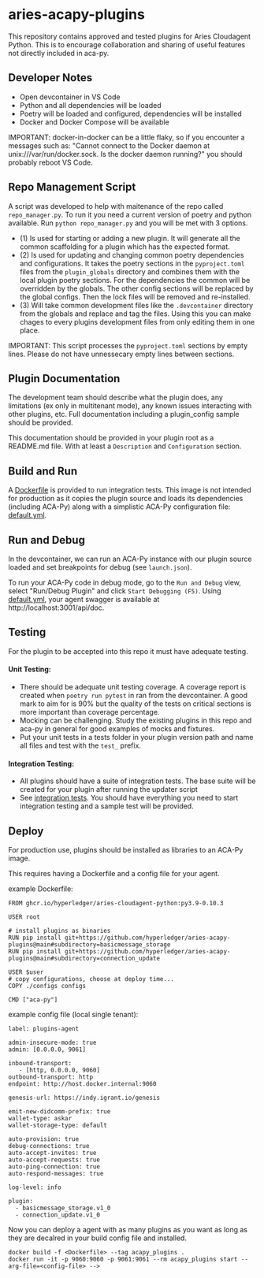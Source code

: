 # aries-acapy-plugins

This repository contains approved and tested plugins for Aries Cloudagent Python. This is to encourage collaboration and sharing of useful features not directly included in aca-py.

## Developer Notes

- Open devcontainer in VS Code
- Python and all dependencies will be loaded
- Poetry will be loaded and configured, dependencies will be installed
- Docker and Docker Compose will be available

IMPORTANT: docker-in-docker can be a little flaky, so if you encounter a messages such as: "Cannot connect to the Docker daemon at unix:///var/run/docker.sock. Is the docker daemon running?" you should probably reboot VS Code.

## Repo Management Script

A script was developed to help with maitenance of the repo called `repo_manager.py`. To run it you need a current version of poetry and python available. 
Run `python repo_manager.py` and you will be met with 3 options. 
 - (1) Is used for starting or adding a new plugin. It will generate all the common scaffolding for a plugin which has the expected format. 
 - (2) Is used for updating and changing common poetry dependencies and configurations. It takes the poetry sections in the `pyproject.toml` files from the `plugin_globals` directory and combines them with the local plugin poetry sections. For the dependencies the common will be overridden by the globals. The other config sections will be replaced by the global configs. Then the lock files will be removed and re-installed. 
 - (3) Will take common development files like the `.devcontainer` directory from the globals and replace and tag the files. Using this you can make chages to every plugins development files from only editing them in one place.

 IMPORTANT: This script processes the `pyproject.toml` sections by empty lines. Please do not have unnessecary empty lines between sections. 
 
## Plugin Documentation

The development team should describe what the plugin does, any limitations (ex only in multitenant mode), any known issues interacting with other plugins, etc. Full documentation including a plugin_config sample should be provided.

This documentation should be provided in your plugin root as a README.md file. With at least a `Description` and `Configuration` section.

## Build and Run

A [Dockerfile](./basicmessage_storage/docker/Dockerfile) is provided to run integration tests. This image is not intended for production as it copies the plugin source and loads its dependencies (including ACA-Py) along with a simplistic ACA-Py configuration file: [default.yml](./basicmessage_storage/docker/default.yml).

## Run and Debug

In the devcontainer, we can run an ACA-Py instance with our plugin source loaded and set breakpoints for debug (see `launch.json`).

To run your ACA-Py code in debug mode, go to the `Run and Debug` view, select "Run/Debug Plugin" and click `Start Debugging (F5)`. Using [default.yml](./basicmessage_storage/docker/default.yml), your agent swagger is available at http://localhost:3001/api/doc.

## Testing

For the plugin to be accepted into this repo it must have adequate testing.

#### Unit Testing:

- There should be adequate unit testing coverage. A coverage report is created when `poetry run pytest` in ran from the devcontainer. A good mark to aim for is 90% but the quality of the tests on critical sections is more important than coverage percentage.
- Mocking can be challenging. Study the existing plugins in this repo and aca-py in general for good examples of mocks and fixtures.
- Put your unit tests in a tests folder in your plugin version path and name all files and test with the `test_` prefix.

#### Integration Testing:

- All plugins should have a suite of integration tests. The base suite will be created for your plugin after running the updater script
- See [integration tests](./basicmessage_storage/integration/README.md). You should have everything you need to start integration testing and a sample test will be provided.

## Deploy

For production use, plugins should be installed as libraries to an ACA-Py image.

This requires having a Dockerfile and a config file for your agent.

example Dockerfile:

```
FROM ghcr.io/hyperledger/aries-cloudagent-python:py3.9-0.10.3

USER root

# install plugins as binaries
RUN pip install git+https://github.com/hyperledger/aries-acapy-plugins@main#subdirectory=basicmessage_storage
RUN pip install git+https://github.com/hyperledger/aries-acapy-plugins@main#subdirectory=connection_update

USER $user
# copy configurations, choose at deploy time...
COPY ./configs configs

CMD ["aca-py"]
```

example config file (local single tenant):

```
label: plugins-agent

admin-insecure-mode: true
admin: [0.0.0.0, 9061]

inbound-transport:
   - [http, 0.0.0.0, 9060]
outbound-transport: http
endpoint: http://host.docker.internal:9060

genesis-url: https://indy.igrant.io/genesis

emit-new-didcomm-prefix: true
wallet-type: askar
wallet-storage-type: default

auto-provision: true
debug-connections: true
auto-accept-invites: true
auto-accept-requests: true
auto-ping-connection: true
auto-respond-messages: true

log-level: info

plugin:
  - basicmessage_storage.v1_0
  - connection_update.v1_0
```

Now you can deploy a agent with as many plugins as you want as long as they are decalred in your build config file and installed.

```
docker build -f <Dockerfile> --tag acapy_plugins .
docker run -it -p 9060:9060 -p 9061:9061 --rm acapy_plugins start --arg-file=<config-file> -->
```
